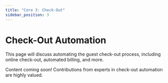 ```yaml
---
title: "Core 3: Check-Out"
sidebar_position: 3
---
```


# Check-Out Automation

This page will discuss automating the guest check-out process, including online check-out, automated billing, and more.

Content coming soon! Contributions from experts in check-out automation are highly valued.
